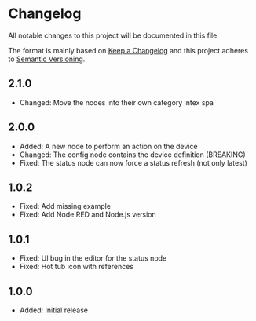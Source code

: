 # Changelog

All notable changes to this project will be documented in this file.

The format is mainly based on [Keep a Changelog](http://keepachangelog.com/)
and this project adheres to [Semantic Versioning](http://semver.org/).

## 2.1.0

- Changed: Move the nodes into their own category intex spa

## 2.0.0

- Added: A new node to perform an action on the device
- Changed: The config node contains the device definition (BREAKING)
- Fixed: The status node can now force a status refresh (not only latest)

## 1.0.2

- Fixed: Add missing example
- Fixed: Add Node.RED and Node.js version

## 1.0.1

- Fixed: UI bug in the editor for the status node
- Fixed: Hot tub icon with references

## 1.0.0

- Added: Initial release
